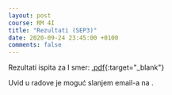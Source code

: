 ```yaml
---
layout: post
course: RM 4I
title: "Rezultati (SEP3)"
date: 2020-09-24 23:45:00 +0100
comments: false
---
```


Rezultati ispita za I smer: 
[.pdf](/courses/rm/results/2019_2020_I/RM_4I_SEP3_2019_2020.pdf){:target="_blank"}

Uvid u radove je moguć slanjem email-a na [](bozica_kalinic@math.rs).
